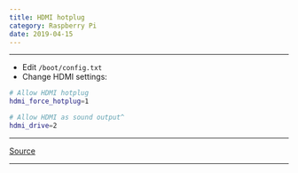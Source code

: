 ```yaml
---
title: HDMI hotplug
category: Raspberry Pi
date: 2019-04-15
---
```


-----

* Edit `/boot/config.txt`
* Change HDMI settings:

```bash
# Allow HDMI hotplug
hdmi_force_hotplug=1

# Allow HDMI as sound output^
hdmi_drive=2
```

-----

[Source](http://blog.mivia.dk/solved-hdmi-working-raspberry-pi)

-----
